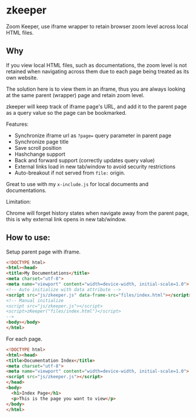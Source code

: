 # zkeeper

Zoom Keeper, use iframe wrapper to retain browser zoom level across local HTML files.

## Why

If you view local HTML files, such as documentations, the zoom level is not retained when navigating across them due to each page being treated as its own website.

The solution here is to view them in an iframe, thus you are always looking at the same parent (wrapper) page and retain zoom level.

zkeeper will keep track of iframe page's URL, and add it to the parent page as a query value so the page can be bookmarked.

Features:

- Synchronize iframe url as `?page=` query parameter in parent page
- Synchronize page title
- Save scroll position
- Hashchange support
- Back and forward support (correctly updates query value)
- External links load in new tab/window to avoid security restrictions
- Auto-breakout if not served from `file:` origin.

Great to use with my `x-include.js` for local documents and documentations.

Limitation:

Chrome will forget history states when navigate away from the parent page, this is why external link opens in new tab/window.

## How to use:

Setup parent page with iframe.

```html
<!DOCTYPE html>
<html><head>
<title>My Documentations</title>
<meta charset="utf-8">
<meta name="viewport" content="width=device-width, initial-scale=1.0">
<!-- Auto initialize with data attribute -->
<script src="js/zkeeper.js" data-frame-src="files/index.html"></script>
<!-- Manual initialize
<script src="js/zkeeper.js"></script>
<script>zKeeper("files/index.html")</script>
-->
<body></body>
</html>
```

For each page.

```html
<!DOCTYPE html>
<html><head>
<title>Documentation Index</title>
<meta charset="utf-8">
<meta name="viewport" content="width=device-width, initial-scale=1.0">
<script src="js/zkeeper.js"></script>
</head>
<body>
  <h1>Index Page</h1>
  <p>This is the page you want to view</p>
</body>
</html>
```
